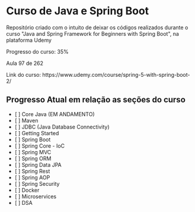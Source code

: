<h1>Curso de Java e Spring Boot </h1>
<p>Repositório criado com o intuito de deixar os códigos realizados durante o curso "Java and Spring Framework for Beginners with Spring Boot", na plataforma Udemy</p>
<p>Progresso do curso: 35%</p>
<p>Aula 97 de 262</p>
<p>Link do curso: https://www.udemy.com/course/spring-5-with-spring-boot-2/</p>

<h2>Progresso Atual em relação as seções do curso</h2>

<ul>
        <li>[ ] Core Java (EM ANDAMENTO)</li>
        <li>[ ] Maven</li>
        <li>[ ] JDBC (Java Database Connectivity)</li>
        <li>[ ] Getting Started</li>
        <li>[ ] Spring Boot</li>
        <li>[ ] Spring Core - IoC</li>
        <li>[ ] Spring MVC</li>
        <li>[ ] Spring ORM</li>
        <li>[ ] Spring Data JPA</li>
        <li>[ ] Spring Rest</li>
        <li>[ ] Spring AOP</li>
        <li>[ ] Spring Security</li>
        <li>[ ] Docker</li>
        <li>[ ] Microservices</li>
        <li>[ ] DSA</li>
    </ul>
